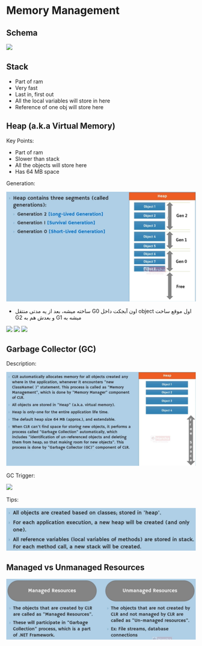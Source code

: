 # Memory Management

## Schema

<img src="image5.jpg" style="width:4.69167in" />

## Stack

- Part of ram
- Very fast
- Last in, first out
- All the local variables will store in here
- Reference of one obj will store here

## Heap (a.k.a Virtual Memory)

Key Points:

- Part of ram
- Slower than stack
- All the objects will store here
- Has 64 MB space

Generation:

![](memory_management/image6.jpg)

- <span dir="rtl">اول موقع ساخت object اون آبجکت داخل G0 ساخته میشه، بعد از یه مدتی منتقل میشه به G1 و بعدش هم به G2</span>

<img src="image1.jpg" style="width:4.175in" />

<img src="image2.jpg" style="width:4.26667in" />

<img src="image3.jpg" style="width:4.2125in" />

## Garbage Collector (GC)

Description:

![](memory_management/image8.jpg)

GC Trigger:

<img src="image9.jpg" style="width:5.39167in" />

Tips:

![](memory_management/image7.jpg)

## Managed vs Unmanaged Resources

![](memory_management/image4.jpg)
